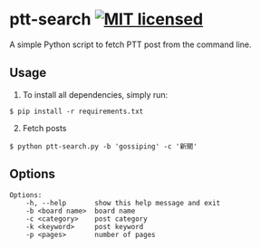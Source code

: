 # ptt-search [![MIT licensed](https://img.shields.io/badge/license-MIT-blue.svg)](LICENSE)

A simple Python script to fetch PTT post from the command line.

## Usage

1. To install all dependencies, simply run:

```
$ pip install -r requirements.txt
```

2. Fetch posts

```
$ python ptt-search.py -b 'gossiping' -c '新聞'
```

## Options

```
Options:
    -h, --help       show this help message and exit
    -b <board name>  board name
    -c <category>    post category
    -k <keyword>     post keyword
    -p <pages>       number of pages
```
